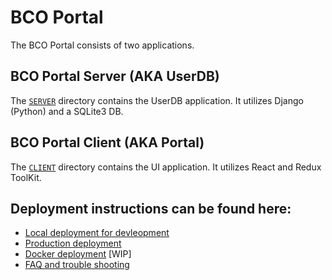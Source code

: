 # BCO Portal

The BCO Portal consists of two applications. 

## BCO Portal Server (AKA UserDB)
The [`SERVER`](server/README.md) directory contains the UserDB application. It utilizes Django (Python) and a SQLite3 DB.

## BCO Portal Client (AKA Portal)
 The [`CLIENT`](client/README.md) directory contains the UI application. It utilizes React and Redux ToolKit. 

## Deployment instructions can be found here: 
- [Local deployment for devleopment](docs/localDeployment.md)
- [Production deployment](docs/productionDeployment.md)
- [Docker deployment](docs/dockerDeployment.md) [WIP]
- [FAQ and trouble shooting](docs/faq.md)


